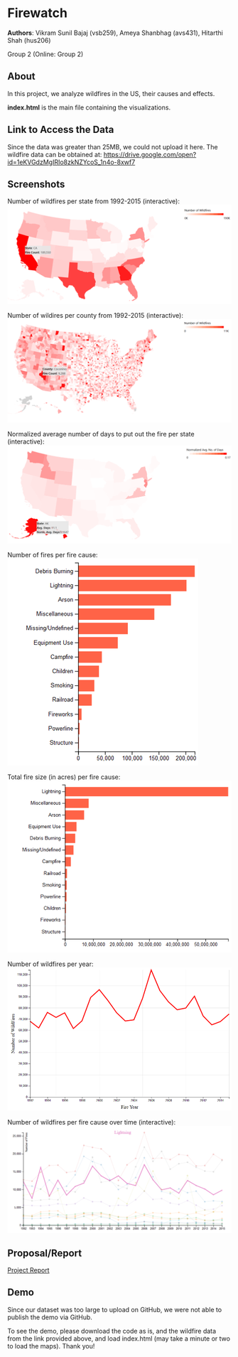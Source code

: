 # Firewatch
**Authors**: Vikram Sunil Bajaj (vsb259), Ameya Shanbhag (avs431), Hitarthi Shah (hus206)

Group 2 (Online: Group 2)

## About
In this project, we analyze wildfires in the US, their causes and effects.

<b>index.html</b> is the main file containing the visualizations.

## Link to Access the Data
Since the data was greater than 25MB, we could not upload it here. The wildfire data can be obtained at: https://drive.google.com/open?id=1eKVGdzMgIRIo8zkNZYcoS_1n4o-8xwf7

## Screenshots
Number of wildfires per state from 1992-2015 (interactive):
![number of wildfires per state](https://github.com/NYU-VIS-FALL2018/storytelling-group-2-online/blob/master/Map1.PNG)

Number of wildires per county from 1992-2015 (interactive):
![number of wildfires per county](https://github.com/NYU-VIS-FALL2018/storytelling-group-2-online/blob/master/Map2.PNG)

Normalized average number of days to put out the fire per state (interactive):
![days to put out fires per state](https://github.com/NYU-VIS-FALL2018/storytelling-group-2-online/blob/master/Map3.PNG)

Number of fires per fire cause:
![number of fires per cause](https://github.com/NYU-VIS-FALL2018/storytelling-group-2-online/blob/master/Bar1.PNG)

Total fire size (in acres) per fire cause:
![fire size per cause](https://github.com/NYU-VIS-FALL2018/storytelling-group-2-online/blob/master/Bar2.PNG)

Number of wildfires per year:
![fires per year](https://github.com/NYU-VIS-FALL2018/storytelling-group-2-online/blob/master/Line1.PNG)

Number of wildfires per fire cause over time (interactive):
![fires per cause over time](https://github.com/NYU-VIS-FALL2018/storytelling-group-2-online/blob/master/Line2.PNG)

## Proposal/Report
[Project Report](project.pdf)

## Demo
Since our dataset was too large to upload on GitHub, we were not able to publish the demo via GitHub.

To see the demo, please download the code as is, and the wildfire data from the link provided above, and load index.html (may take a minute or two to load the maps). Thank you!
